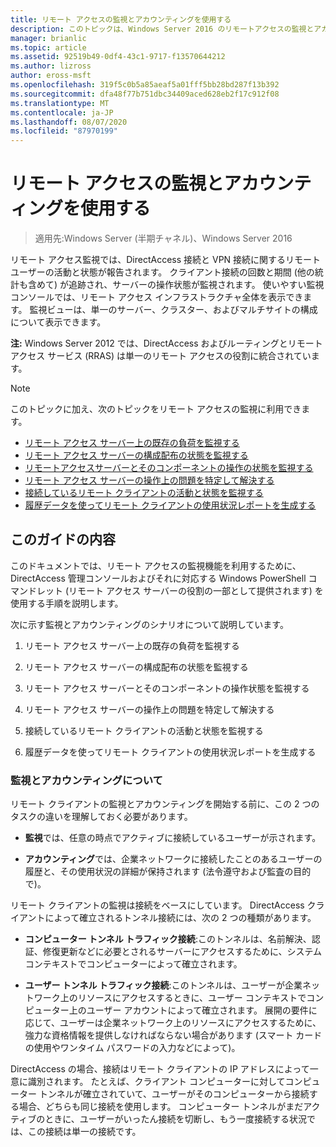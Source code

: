 ```yaml
---
title: リモート アクセスの監視とアカウンティングを使用する
description: このトピックは、Windows Server 2016 のリモートアクセスの監視とアカウンティングに関するガイドの一部です。
manager: brianlic
ms.topic: article
ms.assetid: 92519b49-0df4-43c1-9717-f13570644212
ms.author: lizross
author: eross-msft
ms.openlocfilehash: 319f5c0b5a85aeaf5a01fff5bb28bd287f13b392
ms.sourcegitcommit: dfa48f77b751dbc34409aced628eb2f17c912f08
ms.translationtype: MT
ms.contentlocale: ja-JP
ms.lasthandoff: 08/07/2020
ms.locfileid: "87970199"
---
```

# <a name="use-remote-access-monitoring-and-accounting"></a>リモート アクセスの監視とアカウンティングを使用する

>適用先:Windows Server (半期チャネル)、Windows Server 2016

リモート アクセス監視では、DirectAccess 接続と VPN 接続に関するリモート ユーザーの活動と状態が報告されます。 クライアント接続の回数と期間 (他の統計も含めて) が追跡され、サーバーの操作状態が監視されます。 使いやすい監視コンソールでは、リモート アクセス インフラストラクチャ全体を表示できます。 監視ビューは、単一のサーバー、クラスター、およびマルチサイトの構成について表示できます。

**注:** Windows Server 2012 では、DirectAccess およびルーティングとリモート アクセス サービス (RRAS) は単一のリモート アクセスの役割に統合されています。

> [!NOTE]
> このトピックに加え、次のトピックをリモート アクセスの監視に利用できます。
>
> -   [リモート アクセス サーバー上の既存の負荷を監視する](Monitor-the-existing-load-on-the-Remote-Access-server.md)
> -   [リモート アクセス サーバーの構成配布の状態を監視する](Monitor-the-configuration-distribution-status-of-the-Remote-Access-server.md)
> -   [リモートアクセスサーバーとそのコンポーネントの操作の状態を監視する](Monitor-the-operations-status-of-the-Remote-Access-server-and-its-components.md)
> -   [リモート アクセス サーバーの操作上の問題を特定して解決する](Identify-and-resolve-Remote-Access-server-operations-problems.md)
> -   [接続しているリモート クライアントの活動と状態を監視する](Monitor-connected-remote-clients-for-activity-and-status.md)
> -   [履歴データを使ってリモート クライアントの使用状況レポートを生成する](Generate-a-usage-report-for-remote-clients-using-historical-data.md)

## <a name="in-this-guide"></a>このガイドの内容
このドキュメントでは、リモート アクセスの監視機能を利用するために、DirectAccess 管理コンソールおよびそれに対応する Windows PowerShell コマンドレット (リモート アクセス サーバーの役割の一部として提供されます) を使用する手順を説明します。

次に示す監視とアカウンティングのシナリオについて説明しています。

1.  リモート アクセス サーバー上の既存の負荷を監視する

2.  リモート アクセス サーバーの構成配布の状態を監視する

3.  リモート アクセス サーバーとそのコンポーネントの操作状態を監視する

4.  リモート アクセス サーバーの操作上の問題を特定して解決する

5.  接続しているリモート クライアントの活動と状態を監視する

6.  履歴データを使ってリモート クライアントの使用状況レポートを生成する

### <a name="understand-monitoring-and-accounting"></a>監視とアカウンティングについて
リモート クライアントの監視とアカウンティングを開始する前に、この 2 つのタスクの違いを理解しておく必要があります。

-   **監視**では、任意の時点でアクティブに接続しているユーザーが示されます。

-   **アカウンティング**では、企業ネットワークに接続したことのあるユーザーの履歴と、その使用状況の詳細が保持されます (法令遵守および監査の目的で)。

リモート クライアントの監視は接続をベースにしています。 DirectAccess クライアントによって確立されるトンネル接続には、次の 2 つの種類があります。

-   **コンピューター トンネル トラフィック接続**:このトンネルは、名前解決、認証、修復更新などに必要とされるサーバーにアクセスするために、システム コンテキストでコンピューターによって確立されます。

-   **ユーザー トンネル トラフィック接続**:このトンネルは、ユーザーが企業ネットワーク上のリソースにアクセスするときに、ユーザー コンテキストでコンピューター上のユーザー アカウントによって確立されます。 展開の要件に応じて、ユーザーは企業ネットワーク上のリソースにアクセスするために、強力な資格情報を提供しなければならない場合があります (スマート カードの使用やワンタイム パスワードの入力などによって)。

DirectAccess の場合、接続はリモート クライアントの IP アドレスによって一意に識別されます。 たとえば、クライアント コンピューターに対してコンピューター トンネルが確立されていて、ユーザーがそのコンピューターから接続する場合、どちらも同じ接続を使用します。 コンピューター トンネルがまだアクティブのときに、ユーザーがいったん接続を切断し、もう一度接続する状況では、この接続は単一の接続です。



